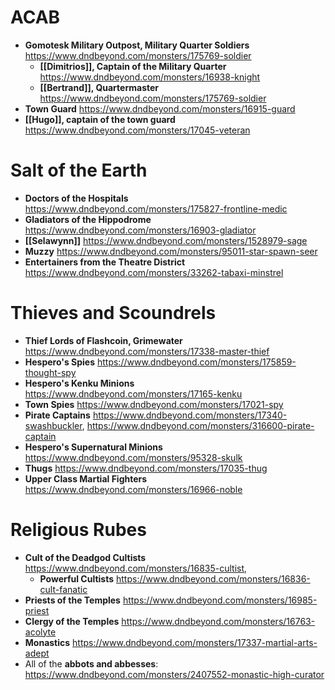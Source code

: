 # ACAB
- **Gomotesk Military Outpost, Military Quarter Soldiers** https://www.dndbeyond.com/monsters/175769-soldier 
   - **[[Dimitrios]], Captain of the Military Quarter** https://www.dndbeyond.com/monsters/16938-knight
   - **[[Bertrand]], Quartermaster** https://www.dndbeyond.com/monsters/175769-soldier 
- **Town Guard** https://www.dndbeyond.com/monsters/16915-guard
- **[[Hugo]], captain of the town guard** https://www.dndbeyond.com/monsters/17045-veteran


# Salt of the Earth
- **Doctors of the Hospitals** https://www.dndbeyond.com/monsters/175827-frontline-medic
- **Gladiators of the Hippodrome** https://www.dndbeyond.com/monsters/16903-gladiator
- **[[Selawynn]]** https://www.dndbeyond.com/monsters/1528979-sage
- **Muzzy** https://www.dndbeyond.com/monsters/95011-star-spawn-seer
- **Entertainers from the Theatre District** https://www.dndbeyond.com/monsters/33262-tabaxi-minstrel

# Thieves and Scoundrels
- **Thief Lords of Flashcoin, Grimewater** https://www.dndbeyond.com/monsters/17338-master-thief
- **Hespero's Spies** https://www.dndbeyond.com/monsters/175859-thought-spy
- **Hespero's Kenku Minions** https://www.dndbeyond.com/monsters/17165-kenku
- **Town Spies** https://www.dndbeyond.com/monsters/17021-spy
- **Pirate Captains** https://www.dndbeyond.com/monsters/17340-swashbuckler, https://www.dndbeyond.com/monsters/316600-pirate-captain
- **Hespero's Supernatural Minions** https://www.dndbeyond.com/monsters/95328-skulk 
- **Thugs** https://www.dndbeyond.com/monsters/17035-thug 
- **Upper Class Martial Fighters** https://www.dndbeyond.com/monsters/16966-noble

# Religious Rubes
- **Cult of the Deadgod Cultists** https://www.dndbeyond.com/monsters/16835-cultist, 
   - **Powerful Cultists** https://www.dndbeyond.com/monsters/16836-cult-fanatic
- **Priests of the Temples** https://www.dndbeyond.com/monsters/16985-priest
- **Clergy of the Temples** https://www.dndbeyond.com/monsters/16763-acolyte
- **Monastics** https://www.dndbeyond.com/monsters/17337-martial-arts-adept
- All of the **abbots and abbesses**: https://www.dndbeyond.com/monsters/2407552-monastic-high-curator